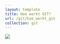 ```yaml
---
layout: template
title: Hoe werkt GIT?
url: /git/hoe_werkt_git
collection: git
---
```

<img src="{{ '/git/images/push_pull_clone.png' | relative_url}}" />
